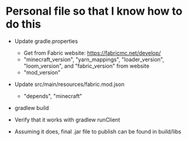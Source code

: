# Personal file so that I know how to do this
- Update gradle.properties
  - Get from Fabric website: https://fabricmc.net/develop/
  - "minecraft_version", "yarn_mappings", "loader_version", "loom_version", and "fabric_version" from website
  - "mod_version"
- Update src/main/resources/fabric.mod.json
  - "depends", "minecraft"

- gradlew build

- Verify that it works with gradlew runClient

- Assuming it does, final .jar file to publish can be found in build/libs